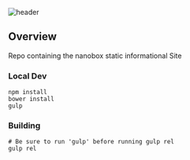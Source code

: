 ![header](http://shots.delorum.com/client/view/nanobox-front-site.png)


## Overview
Repo containing the nanobox static informational Site

### Local Dev
```
npm install
bower install
gulp
```

### Building
```
# Be sure to run 'gulp' before running gulp rel
gulp rel
```
